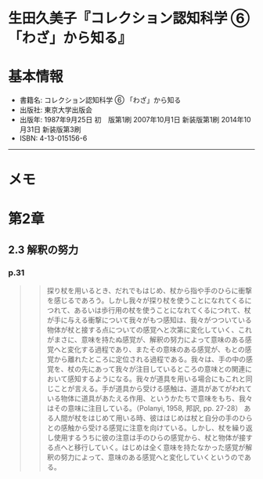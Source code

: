 生田久美子『コレクション認知科学 ⑥ 「わざ」から知る』
======================================================

# 基本情報

- 書籍名: コレクション認知科学 ⑥ 「わざ」から知る
- 出版社: 東京大学出版会
- 出版年: 1987年9月25日  初　版第1刷
          2007年10月1日  新装版第1刷
          2014年10月31日 新装版第3刷
- ISBN: 4-13-015156-6

----

# メモ

# 第2章

## 2.3 解釈の努力

### p.31

> > 探り杖を用いるとき、だれでもはじめ、杖から指や手のひらに衝撃を感じるであろう。しかし我々が探り杖を使うことになれてくるにつれて、あるいは歩行用の杖を使うことになれてくるにつれて、杖が手に与える衝撃について我々がもつ感知は、我々がつついている物体が杖と接する点についての感覚へと次第に変化していく、これがまさに、意味を持たぬ感覚が、解釈の努力によって意味のある感覚へと変化する過程であり、またその意味のある感覚が、もとの感覚から離れたところに定位される過程である。我々は、手の中の感覚を、杖の先にあって我々が注目しているところの意味との関連において感知するようになる。我々が道具を用いる場合にもこれと同じことが言える。手が道具から受ける感触は、道具があてがわれている物体に道具があたえる作用、というかたちで意味をもち、我々はその意味に注目している。（Polanyi, 1958, 邦訳, pp. 27-28）
> ある人間が杖をはじめて用いる時、彼ははじめは杖と自分の手のひらとの感触から受ける感覚に注意を向けている。しかし、杖を繰り返し使用するうちに彼の注意は手のひらの感覚から、杖と物体が接する点へと移行していく。はじめは全く意味を持たなかった感覚が解釈の努力によって、意味のある感覚へと変化していくというのである。
